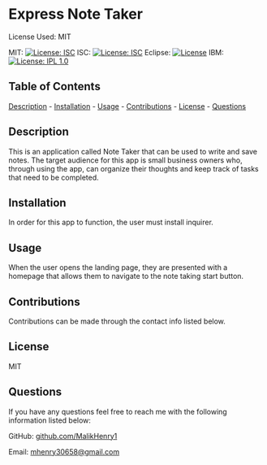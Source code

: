 # Express Note Taker
 
 License Used: MIT

  MIT: 
  [![License: ISC](https://img.shields.io/badge/License-ISC-blue.svg)](https://opensource.org/licenses/ISC)
  ISC: [![License: ISC](https://img.shields.io/badge/License-ISC-blue.svg)](https://opensource.org/licenses/ISC)
  Eclipse: [![License](https://img.shields.io/badge/License-EPL_1.0-red.svg)](https://opensource.org/licenses/EPL-1.0)
  IBM: [![License: IPL 1.0](https://img.shields.io/badge/License-IPL_1.0-blue.svg)](https://opensource.org/licenses/IPL-1.0)


  ## Table of Contents
  [Description](#description)
    - [Installation](#installation)
    - [Usage](#usage)
    - [Contributions](#contributions)
    - [License](#license)
    - [Questions](#questions)

  ## Description 
  
  This is an application called Note Taker that can be used to write and save notes. The target audience for this app is small business owners who, through using the app, can organize their thoughts and keep track of tasks that need to be completed.
    
  ## Installation 
  
  In order for this app to function, the user must install inquirer.

  ## Usage 
  
  When the user opens the landing page, they are presented with a homepage that allows them to navigate to the note taking start button.

  ## Contributions 
  
  Contributions can be made through the contact info listed below.

  ## License 
  
  MIT

  ## Questions
  If you have any questions feel free to reach me with the following information listed below:

  GitHub: [github.com/MalikHenry1](mailto:github.com/MalikHenry1)
  
  Email: mhenry30658@gmail.com
    
    


    